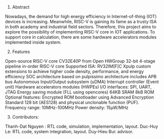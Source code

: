 1. Abstract

  Nowadays, the demand for high energy efficiency in Internet-of-thing (IOT) devices is increasing. Meanwhile, RISC-V is gaining its fame as a trusty ISA in both academy and industrial field sectors. Therefore, this project aims to explore the possibility of implementing RISC-V core in IOT applications. To support core in calculation, there are some hardware accelerators modules implemented inside system.

2. Features

Open-source RISC-V core CV32E40P from Open HWGroup
  32-bit 4-stage pipeline in-order RISC-V core
  Supported ISA:
    RV32IM[F]C
    Xpulp custom extensions to achieve higher code density, performance, and energy efficiency
  SOC architecture based on pulpissimo architecture includes
    APB bus
    Autonomous Input/Output subsystem (uDMA)
    Interrupt controller (Event unit)
    Hardware accelerators modules (HWPEs)
    I/O interfaces: SPI, UART, JTAG
    Energy saving module (FLL using opencores)
    64KB SRAM
    8kB ROM
  Optional features: Encrypted ROM bootloader using Advanced Encryption Standard 128 bit (AES128)
                     and physical unclonable function (PUF).
  Frequency range: 10MHz-100MHz
  Power density: 15µW/MHz

3. Contributors:

  Thanh-Dat Nguyen : RTL code, simulation, implementation, layout.
  Duc-Huy Le: RTL code, system integration, layout.
  Duy-Hieu Bui: advisor.